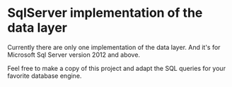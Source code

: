 SqlServer implementation of the data layer
==========================================

Currently there are only one implementation of the data layer. And it's for Microsoft Sql Server version 2012 and above.

Feel free to make a copy of this project and adapt the SQL queries for your favorite database engine.
